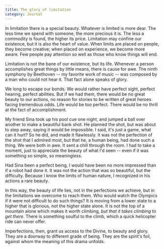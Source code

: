 ```yaml
---
title: The glory of limitation
category: Journal
---
```


In limitation there is a special beauty.  Whatever is limited is more
dear.  The less time we spend with someone, the more precious it is.
The less a commodity is found, the higher its price.  Limitation may
confine our existence, but it is also the heart of value.  When limits
are placed on people, they become creative; when placed on experience,
we become more aware.  Few people pay attention so well as those who
know things will end.

Limitation is not the bane of our existence, but its life.  Whenever a
person accomplishes great things by little means, there is cause for
awe.  The ninth symphony by Beethoven -- my favorite work of music --
was composed by a man who could not hear it.  That fact alone speaks of
glory.

We long to escape our bonds.  We would rather have perfect sight,
perfect hearing, perfect abilities.  But if we had them, there would be
no great beauty to our actions, no reason for stories to be written of
great heroes facing tremendous odds.  Life would be too perfect.  There
would be no thrill at the fact of accomplishment.

My friend Sina took up his pool cue one night, and jumped a ball over
another to make a beautiful bank shot.  He planned the shot, but was
about to step away, saying it would be impossible.  I said, it's just a
game, what can it hurt?  So he did, and made it flawlessly.  It was not
the perfection of the shot that I admired most, but that he, a human
being, had done such a thing.  We were both in awe.  It sent a chill
through the room.  I had to take a moment, just to appreciate the beauty
of what I'd seen -- even if it was something so simple, so meaningless.

Had Sina been a perfect being, I would have been no more impressed than
if a robot had done it.  It was not the action that was so beautiful,
but the difficulty.  Because I know the limits of human nature, I
recognized in his actions a rare beauty.

In this way, the beauty of life lies, not in the perfections we achieve,
but in the limitations we overcome to reach them.  Who would watch the
Olympics if it were not difficult to do such things?  It is moving from
a lower state to a higher that is glorious, not the higher state alone.
It is not the top of a mountain alone which makes it worth climbing, *but
that it takes climbing to get there*.  There is something soulful to the
climb, which a quick helicopter ride can never offer.

Imperfections, then, grant us access to the Divine, to beauty and glory.
They are a doorway to different grade of being.  They are the spirit's
foil, against whom the meaning of this drama unfolds.


